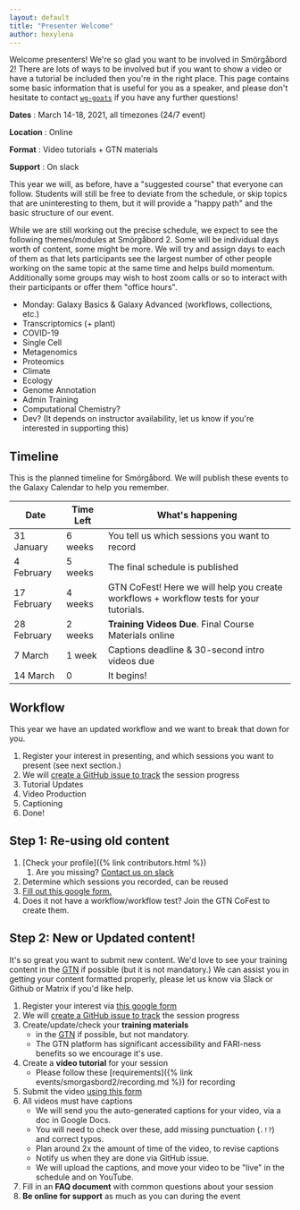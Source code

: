 ```yaml
---
layout: default
title: "Presenter Welcome"
author: hexylena
---
```


Welcome presenters! We're so glad you want to be involved in Smörgåbord 2! There are lots of ways to be involved but if you want to show a video or have a tutorial be included then you're in the right place. This page contains some basic information that is useful for you as a speaker, and please don't hesitate to contact [`wg-goats`](https://gitter.im/galaxyproject/wg-goat) if you have any further questions!


**Dates**
:  March 14-18, 2021, all timezones (24/7 event)

**Location**
:  Online

**Format**
:  Video tutorials + GTN materials

**Support**
:  On slack

This year we will, as before, have a "suggested course" that everyone can follow. Students will still be free to deviate from the schedule, or skip topics that are uninteresting to them, but it will provide a "happy path" and the basic structure of our event.

While we are still working out the precise schedule, we expect to see the following themes/modules at Smörgåbord 2. Some will be individual days worth of content, some might be more. We will try and assign days to each of them as that lets participants see the largest number of other people working on the same topic at the same time and helps build momentum. Additionally some groups may wish to host zoom calls or so to interact with their participants or offer them "office hours".

- Monday: Galaxy Basics & Galaxy Advanced (workflows, collections, etc.)
- Transcriptomics (+ plant)
- COVID-19
- Single Cell
- Metagenomics
- Proteomics
- Climate
- Ecology
- Genome Annotation
- Admin Training
- Computational Chemistry?
- Dev? (It depends on instructor availability, let us know if you're interested in supporting this)

## Timeline

This is the planned timeline for Smörgåbord. We will publish these events to the Galaxy Calendar to help you remember.

Date        | Time Left | What's happening
---         | ---       | ---
31 January  | 6 weeks   | You tell us which sessions you want to record
4 February  | 5 weeks   | The final schedule is published
17 February | 4 weeks   | GTN CoFest! Here we will help you create workflows + workflow tests for your tutorials.
28 February | 2 weeks   | **Training Videos Due**. Final Course Materials online
7 March     | 1 week    | Captions deadline & 30-second intro videos due
14 March    | 0         | It begins!

## Workflow

This year we have an updated workflow and we want to break that down for you.

1. Register your interest in presenting, and which sessions you want to present (see next section.)
2. We will [create a GitHub issue to track](https://github.com/gallantries/video-library/issues?q=is%3Aissue+is%3Aopen+sort%3Aupdated-desc+label%3Aevent-session) the session progress
3. Tutorial Updates
4. Video Production
5. Captioning
6. Done!

## Step 1: Re-using old content

1. [Check your profile]({% link contributors.html %})
	1. Are you missing? [Contact us on slack](https://gtnsmrgsbord.slack.com/archives/C01ES97MZBN)
2. Determine which sessions you recorded, can be reused
3. [Fill out this google form.](https://docs.google.com/forms/d/e/1FAIpQLSfPWWZ3mpMuTbMNKSlYUvRcbWDD-Tfe3ctwnERdsyi4QqMheg/viewform?usp=sf_link)
4. Does it not have a workflow/workflow test? Join the GTN CoFest to create them.

## Step 2: New or Updated content!

It's so great you want to submit new content. We'd love to see your training content in the [GTN](https://training.galaxyproject.org) if possible (but it is not mandatory.) We can assist you in getting your content formatted properly, please let us know via Slack or Github or Matrix if you'd like help.

1. Register your interest via [this google form](https://docs.google.com/forms/d/e/1FAIpQLScviZUBv9OX_nspZKJU8aO-4pPzB1Ei6_fVBBzJIY5w4XFQXA/viewform?usp=sf_link)
2. We will [create a GitHub issue to track](https://github.com/gallantries/video-library/issues?q=is%3Aissue+is%3Aopen+sort%3Aupdated-desc+label%3Aevent-session) the session progress
3. Create/update/check your **training materials**
   - in the [GTN](https://training.galaxyproject.org) if possible, but not mandatory.
   - The GTN platform has significant accessibility and FARI-ness benefits so we encourage it's use.
4. Create a **video tutorial** for your session
   - Please follow these [requirements]({% link events/smorgasbord2/recording.md %}) for recording
5. Submit the video [using this form](https://docs.google.com/forms/d/e/1FAIpQLSdYlHLqkt4PdY8uarkv1j01ZuWlEp5w3sGmZ1uy7N45j7ikwQ/viewform?usp=sf_link)
6. All videos must have captions
   - We will send you the auto-generated captions for your video, via a doc in Google Docs.
   - You will need to check over these, add missing punctuation (`.!?`) and correct typos.
   - Plan around 2x the amount of time of the video, to revise captions
   - Notify us when they are done via GitHub issue.
   - We will upload the captions, and move your video to be "live" in the schedule and on YouTube.
7. Fill in an **FAQ document** with common questions about your session
8. **Be online for support** as much as you can during the event
